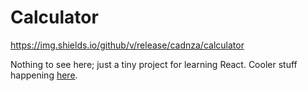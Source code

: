 # Calculator

https://img.shields.io/github/v/release/cadnza/calculator

Nothing to see here; just a tiny project for learning React. Cooler stuff happening [here](https://github.com/cadnza/russianMachine).
